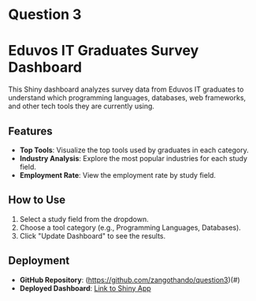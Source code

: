 # Question 3
# Eduvos IT Graduates Survey Dashboard

This Shiny dashboard analyzes survey data from Eduvos IT graduates to understand which programming languages, databases, web frameworks, and other tech tools they are currently using.

## Features
- **Top Tools**: Visualize the top tools used by graduates in each category.
- **Industry Analysis**: Explore the most popular industries for each study field.
- **Employment Rate**: View the employment rate by study field.

## How to Use
1. Select a study field from the dropdown.
2. Choose a tool category (e.g., Programming Languages, Databases).
3. Click "Update Dashboard" to see the results.

## Deployment
- **GitHub Repository**: (https://github.com/zangothando/question3)(#)
- **Deployed Dashboard**: [Link to Shiny App](#)
